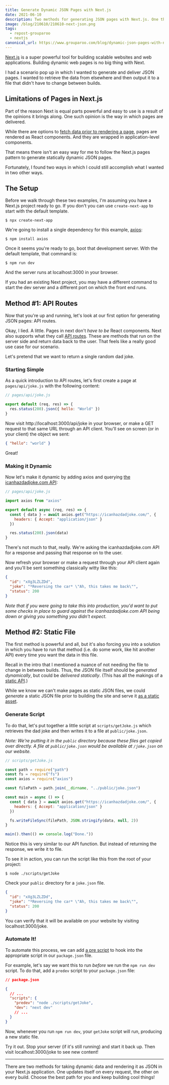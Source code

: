 ```yaml
---
title: Generate Dynamic JSON Pages with Next.js
date: 2021-06-10
description: Two methods for generating JSON pages with Next.js. One that updates on every request, the other on every build.
image: /blog/210610/210610-next-json.png
tags:
  - repost-grouparoo
  - nextjs
canonical_url: https://www.grouparoo.com/blog/dynamic-json-pages-with-nextjs
---
```


[Next.js](https://nextjs.org/) is a super powerful tool for building scalable websites and web applications. Building dynamic web pages is no big thing with Next.

I had a scenario pop up in which I wanted to generate and deliver JSON pages. I wanted to retrieve the data from elsewhere and then output it to a file that didn't have to change between builds.

## Limitations of Pages in Next.js

Part of the reason Next is equal parts powerful and easy to use is a result of the opinions it brings along. One such opinion is the way in which pages are delivered.

While there are options to [fetch data prior to rendering a page](https://nextjs.org/docs/basic-features/data-fetching), pages are rendered as React components. And they are wrapped in application-level components.

That means there isn't an easy way for me to follow the Next.js pages pattern to generate statically dynamic JSON pages.

Fortunately, I found two ways in which I could still accomplish what I wanted in two other ways.

## The Setup

Before we walk through these two examples, I'm assuming you have a Next.js project ready to go. If you don't you can use `create-next-app` to start with the default template.

    $ npx create-next-app

We're going to install a single dependency for this example, [axios](https://www.npmjs.com/package/axios):

    $ npm install axios

Once it seems you're ready to go, boot that development server. With the default template, that command is:

    $ npm run dev

And the server runs at localhost:3000 in your browser.

If you had an existing Next project, you may have a different command to start the dev server and a different port on which the front end runs.

## Method #1: API Routes

Now that you're up and running, let's look at our first option for generating JSON pages: API routes.

Okay, I lied. A little. Pages in next don't _have to be_ React components. Next also supports what they call [API routes](https://nextjs.org/docs/api-routes/introduction). These are methods that run on the server side and return data back to the user. That feels like a really good use case for our scenario.

Let's pretend that we want to return a single random dad joke.

### Starting Simple

As a quick introduction to API routes, let's first create a page at `pages/api/joke.js` with the following content:

```js
// pages/api/joke.js

export default (req, res) => {
  res.status(200).json({ hello: "World" })
}
```

Now visit http://localhost:3000/api/joke in your browser, or make a GET request to that same URL through an API client. You'll see on screen (or in your client) the object we sent:

```json
{ "hello": "world" }
```

Great!

### Making it Dynamic

Now let's make it dynamic by adding axios and querying [the icanhazdadjoke.com API](https://icanhazdadjoke.com/api):

```js
// pages/api/joke.js

import axios from "axios"

export default async (req, res) => {
  const { data } = await axios.get("https://icanhazdadjoke.com/", {
    headers: { Accept: "application/json" }
  })

  res.status(200).json(data)
}
```

There's not much to that, really. We're asking the icanhazdadjoke.com API for a response and passing that response on to the user.

Now refresh your browser or make a request through your API client again and you'll be sent something classically witty like this:

```json
{
  "id": "xXg3LZLZDd",
  "joke": "*Reversing the car* \"Ah, this takes me back\"",
  "status": 200
}
```

_Note that if you were going to take this into production, you'd want to put some checks in place to guard against the icanhazdadjoke.com API being down or giving you something you didn't expect._

## Method #2: Static File

The first method is powerful and all, but it's also forcing you into a solution in which you have to run that method (i.e. do some work, like hit another API) every time you want the data in this file.

Recall in the intro that I mentioned a nuance of not needing the file to change in between builds. Thus, the JSON file itself should be _generated dynamically_, but could be _delivered statically_. (This has all the makings of a [static API](https://www.seancdavis.com/blog/lets-talk-about-static-apis/).)

While we know we can't make pages as static JSON files, we could _generate_ a static JSON file prior to building the site and serve it [as a static asset](https://nextjs.org/docs/basic-features/static-file-serving).

### Generate Script

To do that, let's put together a little script at `scripts/getJoke.js` which retrieves the dad joke and then writes it to a file at `public/joke.json`.

_Note: We're putting it in the `public` directory because these files get copied over directly. A file at `public/joke.json` would be available at `/joke.json` on our website._

```js
// scripts/getJoke.js

const path = require("path")
const fs = require("fs")
const axios = require("axios")

const filePath = path.join(__dirname, "../public/joke.json")

const main = async () => {
  const { data } = await axios.get("https://icanhazdadjoke.com/", {
    headers: { Accept: "application/json" }
  })

  fs.writeFileSync(filePath, JSON.stringify(data, null, 2))
}

main().then(() => console.log("Done."))
```

Notice this is very similar to our API function. But instead of returning the response, we write it to file.

To see it in action, you can run the script like this from the root of your project:

    $ node ./scripts/getJoke

Check your `public` directory for a `joke.json` file.

```json
{
  "id": "xXg3LZLZDd",
  "joke": "*Reversing the car* \"Ah, this takes me back\"",
  "status": 200
}
```

You can verify that it will be available on your website by visiting localhost:3000/joke.

### Automate It!

To automate this process, we can add [a pre script](https://docs.npmjs.com/cli/v7/using-npm/scripts#pre--post-scripts) to hook into the appropriate script in our `package.json` file.

For example, let's say we want this to run _before_ we run the `npm run dev` script. To do that, add a `predev` script to your `package.json` file:

```json
// package.json

{
  // ...
  "scripts": {
    "predev": "node ./scripts/getJoke",
    "dev": "next dev"
    // ...
  }
}
```

Now, whenever you run `npm run dev`, your `getJoke` script will run, producing a new static file.

Try it out. Stop your server (if it's still running) and start it back up. Then visit localhost:3000/joke to see new content!

---

There are two methods for taking dynamic data and rendering it as JSON in your Next.js application. One updates itself on every request, the other on every build. Choose the best path for you and keep building cool things!
